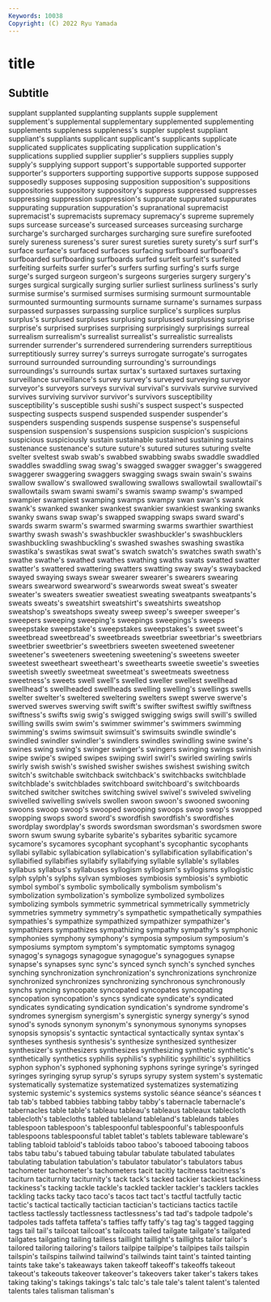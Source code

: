 ```yaml
---
Keywords: 10038
Copyright: (C) 2022 Ryu Yamada
---
```



# title

## Subtitle
 supplant supplanted supplanting supplants supple supplement supplement's
supplemental supplementary supplemented supplementing supplements suppleness suppleness's suppler supplest suppliant
suppliant's suppliants supplicant supplicant's supplicants supplicate supplicated supplicates supplicating supplication
supplication's supplications supplied supplier supplier's suppliers supplies supply supply's supplying
support support's supportable supported supporter supporter's supporters supporting supportive supports
suppose supposed supposedly supposes supposing supposition supposition's suppositions suppositories suppository
suppository's suppress suppressed suppresses suppressing suppression suppression's suppurate suppurated suppurates
suppurating suppuration suppuration's supranational supremacist supremacist's supremacists supremacy supremacy's supreme
supremely sups surcease surcease's surceased surceases surceasing surcharge surcharge's surcharged
surcharges surcharging sure surefire surefooted surely sureness sureness's surer surest
sureties surety surety's surf surf's surface surface's surfaced surfaces surfacing
surfboard surfboard's surfboarded surfboarding surfboards surfed surfeit surfeit's surfeited surfeiting
surfeits surfer surfer's surfers surfing surfing's surfs surge surge's surged
surgeon surgeon's surgeons surgeries surgery surgery's surges surgical surgically surging
surlier surliest surliness surliness's surly surmise surmise's surmised surmises surmising
surmount surmountable surmounted surmounting surmounts surname surname's surnames surpass surpassed
surpasses surpassing surplice surplice's surplices surplus surplus's surplused surpluses surplusing
surplussed surplussing surprise surprise's surprised surprises surprising surprisingly surprisings surreal
surrealism surrealism's surrealist surrealist's surrealistic surrealists surrender surrender's surrendered surrendering
surrenders surreptitious surreptitiously surrey surrey's surreys surrogate surrogate's surrogates surround
surrounded surrounding surrounding's surroundings surroundings's surrounds surtax surtax's surtaxed surtaxes
surtaxing surveillance surveillance's survey survey's surveyed surveying surveyor surveyor's surveyors
surveys survival survival's survivals survive survived survives surviving survivor survivor's
survivors susceptibility susceptibility's susceptible sushi sushi's suspect suspect's suspected suspecting
suspects suspend suspended suspender suspender's suspenders suspending suspends suspense suspense's
suspenseful suspension suspension's suspensions suspicion suspicion's suspicions suspicious suspiciously sustain
sustainable sustained sustaining sustains sustenance sustenance's suture suture's sutured sutures
suturing svelte svelter sveltest swab swab's swabbed swabbing swabs swaddle
swaddled swaddles swaddling swag swag's swagged swagger swagger's swaggered swaggerer
swaggering swaggers swagging swags swain swain's swains swallow swallow's swallowed
swallowing swallows swallowtail swallowtail's swallowtails swam swami swami's swamis swamp
swamp's swamped swampier swampiest swamping swamps swampy swan swan's swank
swank's swanked swanker swankest swankier swankiest swanking swanks swanky swans
swap swap's swapped swapping swaps sward sward's swards swarm swarm's
swarmed swarming swarms swarthier swarthiest swarthy swash swash's swashbuckler swashbuckler's
swashbucklers swashbuckling swashbuckling's swashed swashes swashing swastika swastika's swastikas swat
swat's swatch swatch's swatches swath swath's swathe swathe's swathed swathes
swathing swaths swats swatted swatter swatter's swattered swattering swatters swatting
sway sway's swaybacked swayed swaying sways swear swearer swearer's swearers
swearing swears swearword swearword's swearwords sweat sweat's sweater sweater's sweaters
sweatier sweatiest sweating sweatpants sweatpants's sweats sweats's sweatshirt sweatshirt's sweatshirts
sweatshop sweatshop's sweatshops sweaty sweep sweep's sweeper sweeper's sweepers sweeping
sweeping's sweepings sweepings's sweeps sweepstake sweepstake's sweepstakes sweepstakes's sweet sweet's
sweetbread sweetbread's sweetbreads sweetbriar sweetbriar's sweetbriars sweetbrier sweetbrier's sweetbriers sweeten
sweetened sweetener sweetener's sweeteners sweetening sweetening's sweetens sweeter sweetest sweetheart
sweetheart's sweethearts sweetie sweetie's sweeties sweetish sweetly sweetmeat sweetmeat's sweetmeats
sweetness sweetness's sweets swell swell's swelled sweller swellest swellhead swellhead's
swellheaded swellheads swelling swelling's swellings swells swelter swelter's sweltered sweltering
swelters swept swerve swerve's swerved swerves swerving swift swift's swifter
swiftest swiftly swiftness swiftness's swifts swig swig's swigged swigging swigs
swill swill's swilled swilling swills swim swim's swimmer swimmer's swimmers
swimming swimming's swims swimsuit swimsuit's swimsuits swindle swindle's swindled swindler
swindler's swindlers swindles swindling swine swine's swines swing swing's swinger
swinger's swingers swinging swings swinish swipe swipe's swiped swipes swiping
swirl swirl's swirled swirling swirls swirly swish swish's swished swisher
swishes swishest swishing switch switch's switchable switchback switchback's switchbacks switchblade
switchblade's switchblades switchboard switchboard's switchboards switched switcher switches switching swivel
swivel's swiveled swiveling swivelled swivelling swivels swollen swoon swoon's swooned
swooning swoons swoop swoop's swooped swooping swoops swop swop's swopped
swopping swops sword sword's swordfish swordfish's swordfishes swordplay swordplay's swords
swordsman swordsman's swordsmen swore sworn swum swung sybarite sybarite's sybarites
sybaritic sycamore sycamore's sycamores sycophant sycophant's sycophantic sycophants syllabi syllabic
syllabication syllabication's syllabification syllabification's syllabified syllabifies syllabify syllabifying syllable syllable's
syllables syllabus syllabus's syllabuses syllogism syllogism's syllogisms syllogistic sylph sylph's
sylphs sylvan symbioses symbiosis symbiosis's symbiotic symbol symbol's symbolic symbolically
symbolism symbolism's symbolization symbolization's symbolize symbolized symbolizes symbolizing symbols symmetric
symmetrical symmetrically symmetricly symmetries symmetry symmetry's sympathetic sympathetically sympathies sympathies's
sympathize sympathized sympathizer sympathizer's sympathizers sympathizes sympathizing sympathy sympathy's symphonic
symphonies symphony symphony's symposia symposium symposium's symposiums symptom symptom's symptomatic
symptoms synagog synagog's synagogs synagogue synagogue's synagogues synapse synapse's synapses
sync sync's synced synch synch's synched synches synching synchronization synchronization's
synchronizations synchronize synchronized synchronizes synchronizing synchronous synchronously synchs syncing syncopate
syncopated syncopates syncopating syncopation syncopation's syncs syndicate syndicate's syndicated syndicates
syndicating syndication syndication's syndrome syndrome's syndromes synergism synergism's synergistic synergy
synergy's synod synod's synods synonym synonym's synonymous synonyms synopses synopsis
synopsis's syntactic syntactical syntactically syntax syntax's syntheses synthesis synthesis's synthesize
synthesized synthesizer synthesizer's synthesizers synthesizes synthesizing synthetic synthetic's synthetically synthetics
syphilis syphilis's syphilitic syphilitic's syphilitics syphon syphon's syphoned syphoning syphons
syringe syringe's syringed syringes syringing syrup syrup's syrups syrupy system
system's systematic systematically systematize systematized systematizes systematizing systemic systemic's systemics
systems systolic séance séance's séances t tab tab's tabbed tabbies
tabbing tabby tabby's tabernacle tabernacle's tabernacles table table's tableau tableau's
tableaus tableaux tablecloth tablecloth's tablecloths tabled tableland tableland's tablelands tables
tablespoon tablespoon's tablespoonful tablespoonful's tablespoonfuls tablespoons tablespoonsful tablet tablet's tablets
tableware tableware's tabling tabloid tabloid's tabloids taboo taboo's tabooed tabooing
taboos tabs tabu tabu's tabued tabuing tabular tabulate tabulated tabulates
tabulating tabulation tabulation's tabulator tabulator's tabulators tabus tachometer tachometer's tachometers
tacit tacitly tacitness tacitness's taciturn taciturnity taciturnity's tack tack's tacked
tackier tackiest tackiness tackiness's tacking tackle tackle's tackled tackler tackler's
tacklers tackles tackling tacks tacky taco taco's tacos tact tact's
tactful tactfully tactic tactic's tactical tactically tactician tactician's tacticians tactics
tactile tactless tactlessly tactlessness tactlessness's tad tad's tadpole tadpole's tadpoles
tads taffeta taffeta's taffies taffy taffy's tag tag's tagged tagging
tags tail tail's tailcoat tailcoat's tailcoats tailed tailgate tailgate's tailgated
tailgates tailgating tailing tailless taillight taillight's taillights tailor tailor's tailored
tailoring tailoring's tailors tailpipe tailpipe's tailpipes tails tailspin tailspin's tailspins
tailwind tailwind's tailwinds taint taint's tainted tainting taints take take's
takeaways taken takeoff takeoff's takeoffs takeout takeout's takeouts takeover takeover's
takeovers taker taker's takers takes taking taking's takings takings's talc
talc's tale tale's talent talent's talented talents tales talisman talisman's
